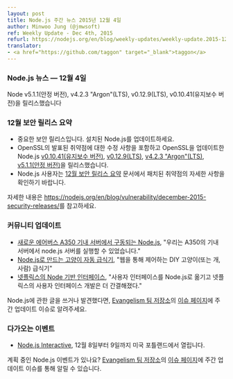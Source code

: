 ```yaml
---
layout: post
title: Node.js 주간 뉴스 2015년 12월 4일
author: Minwoo Jung (@jmwsoft)
ref: Weekly Update - Dec 4th, 2015
refurl: https://nodejs.org/en/blog/weekly-updates/weekly-update.2015-12-04/
translator:
- <a href="https://github.com/taggon" target="_blank">taggon</a>
---
```


<!--
### Node.js News — December 4th
Node v5.1.1 (Stable), v4.2.3 "Argon" (LTS), v0.12.9 (LTS) and v0.10.41 (Maintenance) are released
-->
### Node.js 뉴스 — 12월 4일
Node v5.1.1(안정 버전), v4.2.3 "Argon"(LTS), v0.12.9(LTS), v0.10.41(유지보수 버전)을 릴리스했습니다

<!--
### December Security Release Summary
* This is an important security release. Please update your Node.js installation.
* We have released Node.js [v0.10.41 (Maintenance)](/en/blog/release/v0.10.41/), [v0.12.9 (LTS)](/en/blog/release/v0.12.9/), [v4.2.3 "Argon" (LTS)](/en/blog/release/v4.2.3/) and [v5.1.1 (Stable)](/en/blog/release/v5.1.1/) with fixes for the announced vulnerabilities and updates to OpenSSL.
* All Node.js users should consult our December Security Release Summary for details on patched vulnerabilities.

See https://nodejs.org/en/blog/vulnerability/december-2015-security-releases/ for more information.
-->
### 12월 보안 릴리스 요약

* 중요한 보안 릴리스입니다. 설치된 Node.js를 업데이트하세요.
* OpenSSL의 발표된 취약점에 대한 수정 사항을 포함하고 OpenSSL을 업데이트한 Node.js [v0.10.41(유지보수 버전)](/en/blog/release/v0.10.41/), [v0.12.9(LTS)](/en/blog/release/v0.12.9/), [v4.2.3 "Argon"(LTS)](/en/blog/release/v4.2.3/), [v5.1.1(안정 버전)](/en/blog/release/v5.1.1/)을 릴리스했습니다.
* Node.js 사용자는 [12월 보안 릴리스 요약](https://nodejs.org/en/blog/vulnerability/december-2015-security-releases/) 문서에서 패치된 취약점의 자세한 사항을 확인하기 바랍니다.

자세한 내용은 <https://nodejs.org/en/blog/vulnerability/december-2015-security-releases/>를 참고하세요.

<!--
### Community Updates

* [Node.js running in the new Airbus A350 inflight servers](http://reaktor.com/blog/aircraft-customer-experience-on-a-new-level/), "We were allowed to run our own node.js-server on the inflight servers of the aircraft."
* [Automatic cat feeder powered by Node.js](https://github.com/rachelnicole/robokitty), "Is a DIY cat (or dog, or human) feeder controlled over the web."
* [Netflix' Node powered interfaces](http://thenewstack.io/netflix-uses-node-js-power-user-interface/), "Shifting its user interfaces to Node.js, Netflix has been able to streamline the development."

If you have spotted or written something about Node.js, do come over to our [Evangelism team repo](https://github.com/nodejs/evangelism) and suggest it on the [Issues page](https://github.com/nodejs/evangelism/issues/), specifically the Weekly Updates issue.
-->
### 커뮤니티 업데이트

* [새로운 에어버스 A350 기내 서버에서 구동되는 Node.js](http://reaktor.com/blog/aircraft-customer-experience-on-a-new-level/), "우리는 A350의 기내 서버에서 node.js 서버를 실행할 수 있었습니다."
* [Node.js로 만드는 고양이 자동 급식기](https://github.com/rachelnicole/robokitty), "웹을 통해 제어하는 DIY 고양이(또는 개, 사람) 급식기"
* [넷플릭스의 Node 기반 인터페이스](http://thenewstack.io/netflix-uses-node-js-power-user-interface/), "사용자 인터페이스를 Node.js로 옮기고 넷플릭스의 사용자 인터페이스 개발은 더 간결해졌다."

Node.js에 관한 글을 쓰거나 발견했다면, [Evangelism 팀 저장소]((https://github.com/nodejs/evangelism))의 [이슈 페이지](https://github.com/nodejs/evangelism/issues/)에 주간 업데이트 이슈로 알려주세요.

<!--
### Upcoming Events

* [Node.js Interactive](http://events.linuxfoundation.org/events/node-interactive), December 8th - 9th at Portland, US.

Have an event about Node.js coming up? You can put your events here through the [Evangelism team repo](https://github.com/nodejs/evangelism) and announce it in the [Issues page](https://github.com/nodejs/evangelism/issues/191), specifically the Weekly Updates issue.
-->
### 다가오는 이벤트

* [Node.js Interactive](http://events.linuxfoundation.org/events/node-interactive), 12월 8일부터 9일까지 미국 포틀랜드에서 열립니다.

계획 중인 Node.js 이벤트가 있나요? [Evangelism 팀 저장소](https://github.com/nodejs/evangelism)의 [이슈 페이지](https://github.com/nodejs/evangelism/issues)에 주간 업데이트 이슈를 통해 알릴 수 있습니다.
